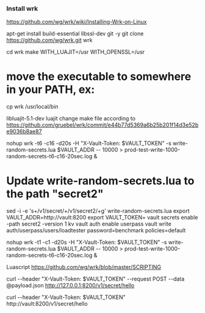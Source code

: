 
### Install wrk
https://github.com/wg/wrk/wiki/Installing-Wrk-on-Linux

apt-get install build-essential libssl-dev git -y 
git clone https://github.com/wg/wrk.git wrk

cd wrk
make WITH_LUAJIT=/usr WITH_OPENSSL=/usr
# move the executable to somewhere in your PATH, ex:
cp wrk /usr/local/bin


libluajit-5.1-dev luajit
change make file according to https://github.com/gruebel/wrk/commit/e44b77d5369a6b25b201f14d3e52be9036b8ae87

nohup wrk -t6 -c16 -d20s -H "X-Vault-Token: $VAULT_TOKEN" -s write-random-secrets.lua $VAULT_ADDR -- 10000 > prod-test-write-1000-random-secrets-t6-c16-20sec.log &


# Update write-random-secrets.lua to the path "secret2"
sed -i -e 's+/v1/secret/+/v1/secret2/+g' write-random-secrets.lua
export VAULT_ADDR=http://vault:8200
export VAULT_TOKEN=
vault secrets enable -path secret2 -version 1 kv
vault auth enable userpass
vault write auth/userpass/users/loadtester password=benchmark policies=default

nohup wrk -t1 -c1 -d20s -H "X-Vault-Token: $VAULT_TOKEN" -s write-random-secrets.lua $VAULT_ADDR -- 10000 > prod-test-write-1000-random-secrets-t6-c16-20sec.log &

Luascript
https://github.com/wg/wrk/blob/master/SCRIPTING

curl --header "X-Vault-Token: $VAULT_TOKEN" --request POST --data @payload.json http://127.0.0.1:8200/v1/secret/hello

curl --header "X-Vault-Token: $VAULT_TOKEN" http://vault:8200/v1/secret/hello